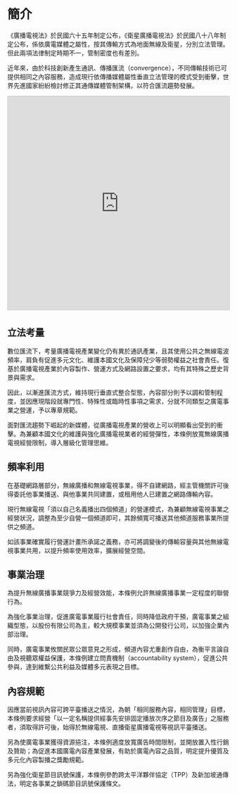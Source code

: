 # 簡介

《廣播電視法》於民國六十五年制定公布，《衛星廣播電視法》於民國八十八年制定公布，係依廣電媒體之屬性，按其傳輸方式為地面無線及衛星，分別立法管理。但此兩項法律制定時期不一，管制密度也有差別。

近年來，由於科技創新產生通訊、傳播匯流（convergence），不同傳輸技術已可提供相同之內容服務，造成現行依傳播媒體屬性垂直立法管理的模式受到衝擊，世界先進國家紛紛檢討修正其通傳媒體管制架構，以符合匯流趨勢發展。

<iframe src="https://www.slideshare.net/slideshow/embed_code/key/uz9AfY26nLhuzj" width="595" height="485" frameborder="0" marginwidth="0" marginheight="0" scrolling="no" style="border:1px solid #CCC; border-width:1px; margin-bottom:5px; max-width: 100%;" allowfullscreen></iframe>

## 立法考量

數位匯流下，考量廣播電視產業變化仍有異於通訊產業，且其使用公共之無線電波頻率，肩負有促進多元文化、維護本國文化及保障兒少等弱勢權益之社會責任。復基於廣播電視產業於內容製作、營運方式及網路設置之要求，均有其特殊之歷史背景與需求。

因此，以漸進匯流方式，維持現行垂直式整合型態，內容部分則予以調和管制程度，並因應現階段就專門性、特殊性或臨時性事項之需求，分就不同類型之廣電事業之營運，予以專章規範。

面對匯流趨勢下崛起的新媒體，從廣播電視產業的營收上可以明顯看出受到的衝擊。為兼顧本國文化的維護與強化廣播電視業者的經營彈性，本條例放寬無線廣播電視經營限制，導入層級化管理思維。

## 頻率利用

在基礎網路層部分，無線廣播和無線電視事業，得不自建網路，經主管機關許可後得委託他事業播送、與他事業共同建置，或租用他人已建置之網路傳輸內容。

現行無線電視「須以自己名義播出四個頻道」的營運模式，為兼顧無線電視事業之經營狀況，調整為至少自營一個頻道即可，其餘頻寬可播送其他頻道服務事業所提供之頻道。

如該事業確實履行營運計畫所承諾之義務，亦可將調變後的傳輸容量與其他無線電視事業共用，以提升頻率使用效率，擴展經營空間。

## 事業治理

為提升無線廣播事業競爭力及經營效能，本條例允許無線廣播事業一定程度的聯營行為。

為強化事業治理，促進廣電事業履行社會責任，同時降低政府干預，廣電事業之組織型態，以股份有限公司為主，較大規模事業並須為公開發行公司，以加強企業內部治理。

同時，廣電事業攸關民眾公眾意見之形成，頻道內容尤重創作自由，為衡平言論自由及視聽眾權益保護，本條例建立問責機制（accountability system），促進公共參與，達到維繫公共利益及媒體多元表現之目標。

## 內容規範

因應當前視訊內容可跨平臺播送之情況，為朝「相同服務內容，相同管理」目標，本條例要求經營「以一定名稱提供經事先安排固定播放次序之節目及廣告」之服務者，須取得許可後，始得於無線電視、直播衛星廣播電視等視訊平臺播送。

另為使廣電事業獲得資源挹注，本條例適度放寬廣告時間限制，並開放置入性行銷及贊助；為促進本國廣電內容產業發展，有助於廣電內容之品質，明定提升優質及多元化內容製播之獎勵規範。

另為強化衛星節目訊號保護，本條例參酌跨太平洋夥伴協定（TPP）及新加坡通傳法，明定各事業之鎖碼節目訊號保護條文。
